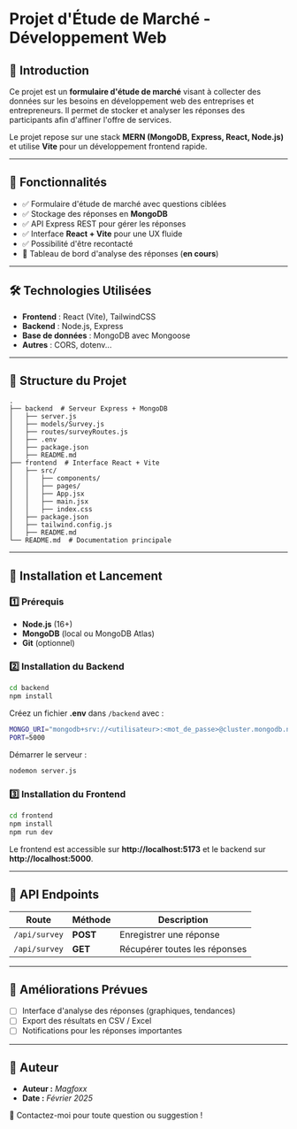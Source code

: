 # Projet d'Étude de Marché - Développement Web

## 📌 Introduction

Ce projet est un **formulaire d'étude de marché** visant à collecter des données sur les besoins en développement web des entreprises et entrepreneurs. Il permet de stocker et analyser les réponses des participants afin d'affiner l'offre de services.

Le projet repose sur une stack **MERN (MongoDB, Express, React, Node.js)** et utilise **Vite** pour un développement frontend rapide.

---

## 🚀 Fonctionnalités

- ✅ Formulaire d'étude de marché avec questions ciblées
- ✅ Stockage des réponses en **MongoDB**
- ✅ API Express REST pour gérer les réponses
- ✅ Interface **React + Vite** pour une UX fluide
- ✅ Possibilité d'être recontacté
- 🔄 Tableau de bord d'analyse des réponses (**en cours**)

---

## 🛠️ Technologies Utilisées

- **Frontend** : React (Vite), TailwindCSS
- **Backend** : Node.js, Express
- **Base de données** : MongoDB avec Mongoose
- **Autres** : CORS, dotenv...

---

## 📂 Structure du Projet

```
.
├── backend  # Serveur Express + MongoDB
│   ├── server.js
│   ├── models/Survey.js
│   ├── routes/surveyRoutes.js
│   ├── .env
│   ├── package.json
│   ├── README.md
├── frontend  # Interface React + Vite
│   ├── src/
│   │   ├── components/
│   │   ├── pages/
│   │   ├── App.jsx
│   │   ├── main.jsx
│   │   ├── index.css
│   ├── package.json
│   ├── tailwind.config.js
│   ├── README.md
└── README.md  # Documentation principale
```

---

## 📌 Installation et Lancement

### 1️⃣ Prérequis

- **Node.js** (16+)
- **MongoDB** (local ou MongoDB Atlas)
- **Git** (optionnel)

### 2️⃣ Installation du Backend

```bash
cd backend
npm install
```

Créez un fichier **.env** dans `/backend` avec :

```bash
MONGO_URI="mongodb+srv://<utilisateur>:<mot_de_passe>@cluster.mongodb.net/nom_de_ta_db"
PORT=5000
```

Démarrer le serveur :

```bash
nodemon server.js
```

### 3️⃣ Installation du Frontend

```bash
cd frontend
npm install
npm run dev
```

Le frontend est accessible sur **http://localhost:5173** et le backend sur **http://localhost:5000**.

---

## 📌 API Endpoints

| Route | Méthode | Description |
|-------|---------|-------------|
| `/api/survey` | **POST** | Enregistrer une réponse |
| `/api/survey` | **GET** | Récupérer toutes les réponses |

---

## 📌 Améliorations Prévues

- [ ] Interface d'analyse des réponses (graphiques, tendances)
- [ ] Export des résultats en CSV / Excel
- [ ] Notifications pour les réponses importantes

---

## 📌 Auteur

- **Auteur :** _Magfoxx_  
- **Date :** _Février 2025_

📧 Contactez-moi pour toute question ou suggestion !

